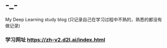 # -_-
My Deep Learning study blog
(只记录自己在学习过程中不熟的，熟悉的都没有做记录)
### 学习网址 https://zh-v2.d2l.ai/index.html


